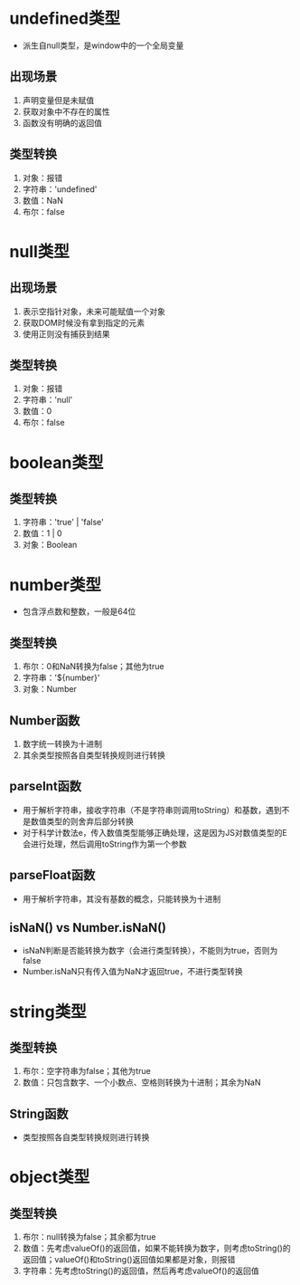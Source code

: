 # undefined类型
- 派生自null类型，是window中的一个全局变量
## 出现场景
1. 声明变量但是未赋值
2. 获取对象中不存在的属性
3. 函数没有明确的返回值

## 类型转换
1. 对象：报错
2. 字符串：'undefined'
3. 数值：NaN
4. 布尔：false


# null类型

## 出现场景
1. 表示空指针对象，未来可能赋值一个对象
2. 获取DOM时候没有拿到指定的元素
3. 使用正则没有捕获到结果

## 类型转换
1. 对象：报错
2. 字符串：'null'
3. 数值：0
4. 布尔：false


# boolean类型

## 类型转换
1. 字符串：'true' | 'false'
2. 数值：1 | 0
3. 对象：Boolean


# number类型
- 包含浮点数和整数，一般是64位
## 类型转换
1. 布尔：0和NaN转换为false；其他为true
2. 字符串：'${number}'
3. 对象：Number

## Number函数
1. 数字统一转换为十进制
2. 其余类型按照各自类型转换规则进行转换

## parseInt函数
- 用于解析字符串，接收字符串（不是字符串则调用toString）和基数，遇到不是数值类型的则舍弃后部分转换
- 对于科学计数法e，传入数值类型能够正确处理，这是因为JS对数值类型的E会进行处理，然后调用toString作为第一个参数

## parseFloat函数
- 用于解析字符串，其没有基数的概念，只能转换为十进制

## isNaN() vs Number.isNaN()
- isNaN判断是否能转换为数字（会进行类型转换），不能则为true，否则为false
- Number.isNaN只有传入值为NaN才返回true，不进行类型转换

# string类型

## 类型转换
1. 布尔：空字符串为false；其他为true
2. 数值：只包含数字、一个小数点、空格则转换为十进制；其余为NaN

## String函数
- 类型按照各自类型转换规则进行转换

# object类型

## 类型转换
1. 布尔：null转换为false；其余都为true
2. 数值：先考虑valueOf()的返回值，如果不能转换为数字，则考虑toString()的返回值；valueOf()和toString()返回值如果都是对象，则报错
3. 字符串：先考虑toString()的返回值，然后再考虑valueOf()的返回值
